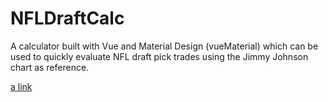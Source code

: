 # NFLDraftCalc 

A calculator built with Vue and Material Design (vueMaterial) which can be used to quickly evaluate NFL draft pick trades using the Jimmy Johnson chart as reference.

[a link](https://bgibz.github.io/NFLDraftCalc/)